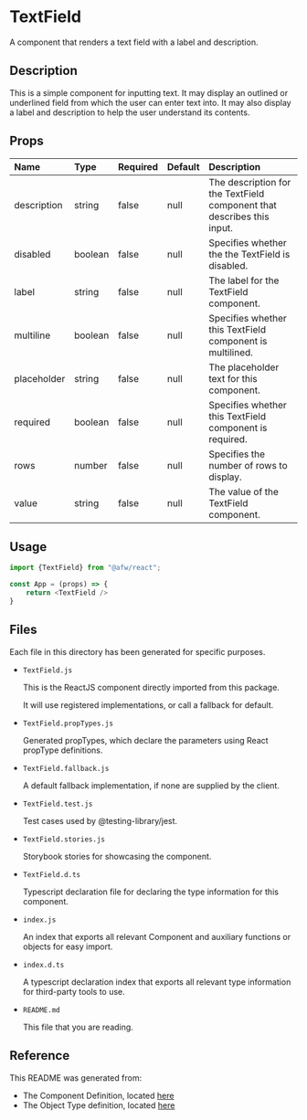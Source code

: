 # TextField

A component that renders a text field with a label and description.

## Description
This is a simple component for inputting text. It may display an outlined or underlined field from which the user can enter text into. It may also display a label and description to help the user understand its contents.

## Props
| Name | Type | Required | Default | Description |
|:----------|:----------|:----|:------------|:------------|
|description|string|false|null|The description for the TextField component that describes this input.|
|disabled|boolean|false|null|Specifies whether the the TextField is disabled.|
|label|string|false|null|The label for the TextField component.|
|multiline|boolean|false|null|Specifies whether this TextField component is multilined.|
|placeholder|string|false|null|The placeholder text for this component.|
|required|boolean|false|null|Specifies whether this TextField component is required.|
|rows|number|false|null|Specifies the number of rows to display.|
|value|string|false|null|The value of the TextField component.|

## Usage
```js
import {TextField} from "@afw/react";

const App = (props) => {
    return <TextField />
}
```

## Files
Each file in this directory has been generated for specific purposes.
 * `TextField.js`

   This is the ReactJS component directly imported from this package.

   It will use registered implementations, or call a fallback for default.
 * `TextField.propTypes.js`

   Generated propTypes, which declare the parameters using React propType definitions.

 * `TextField.fallback.js`

   A default fallback implementation, if none are supplied by the client.

 * `TextField.test.js`

   Test cases used by @testing-library/jest.

 * `TextField.stories.js`

   Storybook stories for showcasing the component.

 * `TextField.d.ts`

   Typescript declaration file for declaring the type information for this component.

 * `index.js`

   An index that exports all relevant Component and auxiliary functions or objects for easy import.

 * `index.d.ts`

   A typescript declaration index that exports all relevant type information for third-party tools to use.

 * `README.md`

   This file that you are reading.

## Reference
This README was generated from:
  * The Component Definition, located [here](/src/afw_components/generate/objects/_AdaptiveLayoutComponentType_/TextField.json)
  * The Object Type definition, located [here](/src/afw_components/generate/objects/_AdaptiveObjectType_/_AdaptiveLayoutComponentType_TextField.json)

